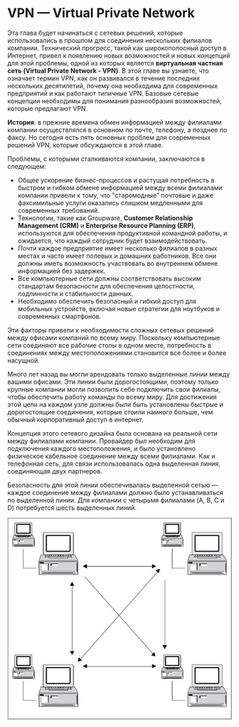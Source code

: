 # VPN — Virtual Private Network

Эта глава будет начинаться с сетевых решений, которые использовались в прошлом для соединения нескольких филиалов компании. Технический прогресс, такой как широкополосный доступ в Интернет, привел к появлению новых возможностей и новых концепций для этой проблемы, одной из которых является **виртуальная частная сеть (Virtual Private Network  - VPN)**. В этой главе вы узнаете, что означает термин VPN, как он развивался в течение последних нескольких десятилетий, почему она необходима для современных предприятий и как работают типичные VPN. Базовые сетевые концепции необходимы для понимания разнообразия возможностей, которые предлагают VPN.

**История**: в прежние времена обмен информацией между филиалами компании осуществлялся в основном по почте, телефону, а позднее по факсу. Но сегодня есть пять основных проблем для современных решений VPN, которые обсуждаются в этой главе.

Проблемы, с которыми сталкиваются компании, заключаются в следующем:

* Общее ускорение бизнес-процессов и растущая потребность в быстром и гибком обмене информацией между всеми филиалами компании привели к тому, что "старомодные" почтовые и даже факсимильные услуги оказались слишком медленными для современных требований.
* Технологии, такие как Groupware, **Customer Relationship Management (CRM)** и **Enterprise Resource Planning (ERP)**, используются для обеспечения продуктивной командной работы, и ожидается, что каждый сотрудник будет взаимодействовать.
* Почти каждое предприятие имеет несколько филиалов в разных местах и часто имеет полевых и домашних работников. Все они должны иметь возможность участвовать во внутреннем обмене информацией без задержек.
* Все компьютерные сети должны соответствовать высоким стандартам безопасности для обеспечения целостности, подлинности и стабильности данных.
* Необходимо обеспечить безопасный и гибкий доступ для мобильных устройств, включая новые стратегии для ноутбуков и современных смартфонов.

Эти факторы привели к необходимости сложных сетевых решений между офисами компаний по всему миру. Поскольку компьютерные сети соединяют все рабочие столы в одном месте, потребность в соединениях между местоположениями становится все более и более насущной.

Много лет назад вы могли арендовать только выделенные линии между вашими офисами. Эти линии были дорогостоящими, поэтому только крупные компании могли позволить себе подключить свои филиалы, чтобы обеспечить работу команды по всему миру. Для достижения этой цели на каждом узле должны были быть установлены быстрые и дорогостоящие соединения, которые стоили намного больше, чем обычный корпоративный доступ в интернет.

Концепция этого сетевого дизайна была основана на реальной сети между филиалами компании. Провайдер был необходим для подключения каждого местоположения, и было установлено физическое кабельное соединение между всеми филиалами. Как и телефонная сеть, для связи использовалась одна выделенная линия, соединяющая двух партнеров.

Безопасность для этой линии обеспечивалась выделенной сетью — каждое соединение между филиалами должно было устанавливаться по выделенной линии. Для компании с четырьмя филиалами (A, B, C и D) потребуется шесть выделенных линий.

![](/pics/pic1-1.png)
